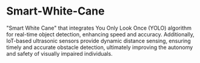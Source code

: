 # Smart-White-Cane
"Smart White Cane" that integrates You Only Look Once (YOLO) algorithm for real-time object detection, enhancing speed and accuracy. Additionally, IoT-based ultrasonic sensors provide dynamic distance sensing, ensuring timely and accurate obstacle detection, ultimately improving the autonomy and safety of visually impaired individuals.

